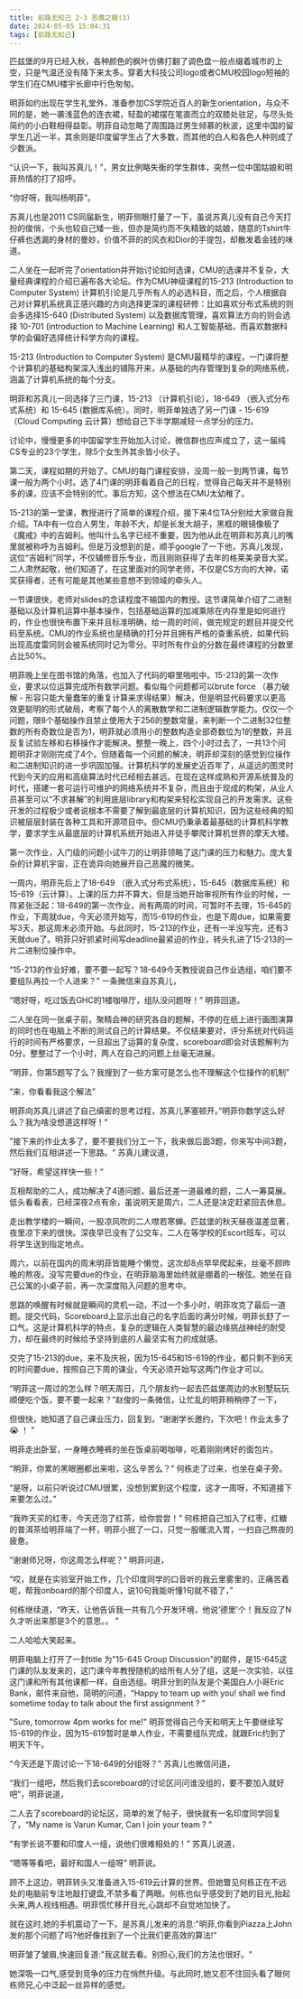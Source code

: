 ```yaml
---
title: 前路无知己 2-3 恶魔之眼(3)
date: 2024-05-05 15:04:31
tags: [前路无知己]
---
```

匹兹堡的9月已经入秋，各种颜色的枫叶仿佛打翻了调色盘一般点缀着城市的上空，只是气温还没有降下来太多。穿着大科技公司logo或者CMU校园logo短袖的学生们在CMU楼宇长廊中行色匆匆。

明菲如约出现在学生礼堂外，准备参加CS学院近百人的新生orientation，与众不同的是，她一袭浅蓝色的连衣裙，轻盈的裙摆在笔直而立的双膝处驻足，与尽头处简约的小白鞋相得益彰。明菲自动忽略了周围路过男生倾慕的秋波，这里中国的留学生几近一半，其余则是印度留学生占了大多数，而其他的白人和各色人种则成了少数派。

“认识一下，我叫苏真儿！”，男女比例略失衡的学生群体，突然一位中国姑娘和明菲热情的打了招呼。

“你好呀，我叫杨明菲”。

苏真儿也是2011 CS同届新生，明菲侧眼打量了一下，虽说苏真儿没有自己今天打扮的俊俏，个头也较自己矮一些，但亦是简约而不失精致的姑娘，随意的Tshirt牛仔裤也透漏的身材的曼妙，价值不菲的的风衣和Dior的手提包，却散发着金钱的味道。

二人坐在一起听完了orientation并开始讨论如何选课，CMU的选课并不复杂，大量经典课程的介绍已遍布各大论坛。作为CMU神级课程的15-213 (Introduction to Computer System) 计算机引论是几乎所有人的必选科目，而之后，个人根据自己对计算机系统真正感兴趣的方向选择更深的课程研修：比如喜欢分布式系统的则会多选择15-640 (Distributed System) 以及数据库管理，喜欢算法方向的则会选择 10-701 (introduction to Machine Learning) 和人工智能基础，而喜欢数据科学的会偏好选择统计科学方向的课程。

15-213 (Introduction to Computer System) 是CMU最精华的课程，一门课将整个计算机的基础构架深入浅出的铺陈开来，从基础的内存管理到复杂的网络系统，涵盖了计算机系统的每个分支。

明菲和苏真儿一同选择了三门课，15-213 （计算机引论），18-649 （嵌入式分布式系统）和 15-645 (数据库系统）。同时，明菲单独选了另一门课 - 15-619 （Cloud Computing 云计算）想给自己下半学期减轻一点学分的压力。

讨论中，慢慢更多的中国留学生开始加入讨论，微信群也应声成立了，这一届纯CS专业的23个学生，除5个女生外其余皆小伙子。

第二天，课程如期的开始了。CMU的每门课程安排，没周一般一到两节课，每节课一般为两个小时。选了4门课的明菲看着自己的日程，觉得自己每天并不是特别多的课，应该不会特别的忙。事后方知，这个想法在CMU太幼稚了。

15-213的第一堂课，教授进行了简单的课程介绍，接下来4位TA分别给大家做自我介绍。TA中有一位白人男生，年龄不大，却是长发大胡子，黑框的眼镜像极了《魔戒》中的吉姆利。他叫什么名字已经不重要，因为他从此在明菲和苏真儿的嘴里就被称呼为吉姆利。但是万没想到的是，顺手google了一下他，苏真儿发现，这位“吉姆利”同学，不仅辅修音乐专业，而且刚刚获得了去年的格莱美录音大奖。二人肃然起敬，他们知道了，在这里面对的同学老师，不仅是CS方向的大神，诺奖获得者，还有可能是其他某些意想不到领域的牵头人。

一节课很快，老师对slides的念读程度不输国内的教授。这节课简单介绍了二进制基础以及计算机运算中基本操作，包括基础运算的加减乘除在内存里是如何进行的，作业也很快布置下来并且标准明确，给一周的时间，做完规定的题目并提交代码至系统。CMU的作业系统也是精确的打分并且拥有严格的查重系统，如果代码出现高度雷同则会被系统同时记为零分。平时所有作业的分数在最终课程的分数里占比50%。

明菲晚上坐在图书馆的角落，也加入了代码的噼里啪啦中。15-213的第一次作业，要求以位运算完成所有数学问题。看似每个问题都可以brute force （暴力破解 - 形容只能大量蠢笨的重复计算来求得结果）解决，但是明显代码要求以更高效更聪明的形式破局，考察了每个人的离散数学和二进制逻辑数学能力。仅仅一个问题，限8个基础操作且禁止使用大于256的整数常量，来判断一个二进制32位整数的所有奇数位是否为1，明菲就必须用小的整数构造全部奇数位为1的整数，并且反复试验左移和右移操作才能解决。整整一晚上，四个小时过去了，一共13个问题明菲才刚刚完成了4个。但随着每一个问题的解决，明菲却深刻的感觉到位操作和二进制知识的进一步巩固加强。计算机科学的发展史近百年了，从遥远的图灵时代到今天的应用和高级算法时代已经相去甚远。在现在这样成熟和开源系统普及的时代，搭建一套可运行可维护的网络系统并不复杂，而且由于现成的构架，从业人员甚至可以“不求甚解”的利用底层library和构架来轻松实现自己的开发需求。这些开发的过程极少或者说根本不需要了解到最底层的计算机知识，因为这些经典的知识被层层封装在各种工具和开源项目中。但CMU仍秉承着最基础的计算机科学教学，要求学生从最底层的计算机系统开始进入并徒手攀爬计算机世界的摩天大楼。

第一次作业，入门级的问题小试牛刀的让明菲领略了这门课的压力和魅力。庞大复杂的计算机宇宙，正在诡异向她展开自己恶魔的微笑。

一周内，明菲先后上了18-649 （嵌入式分布式系统），15-645（数据库系统）和15-619（云计算）。上课的压力并不算大，但是当她开始审视所有作业的时候，一阵紧张泛起：18-649的第一次作业，尚有两周的时间，可暂时不去理，15-645的作业，下周就due，今天必须开始写，而15-619的作业，也是下周due，如果需要写3天，那这周末必须开始。与此同时，15-213的作业，还有一半没写完，还有3天就due了。明菲只好抓紧时间写deadline最紧迫的作业，转头扎进了15-213的一片二进制位操作中。

“15-213的作业好难，要不要一起写？18-649今天教授说自己作业选组，咱们要不要组队再拉一个人进来？” 一条微信来自苏真儿，

“嗯好呀，吃过饭去GHC的1楼咖啡厅，组队没问题呀！” 明菲回道。

二人坐在同一张桌子前，聚精会神的研究各自的题解，不停的在纸上进行画图演算的同时也在电脑上不断的测试自己的计算结果。不仅结果要对，评分系统对代码运行的时间有严格要求，一旦超出了运算的复杂度，scoreboard即会对该题解判为0分。整整过了一个小时，两人在自己的问题上丝毫无进展。

“明菲，你第5题写了么？我搜到了一些方案可是怎么也不理解这个位操作的机制” 

“来，你看看我这个解法”

明菲向苏真儿讲述了自己缜密的思考过程，苏真儿茅塞顿开。”明菲你数学这么好么？我为啥没想道这样呀！“

”接下来的作业太多了，要不要我们分工一下，我来做后面3题，你来写中间3题，然后我们互相讲述一下思路。“ 苏真儿建议道，

”好呀，希望这样快一些！“

互相帮助的二人，成功解决了4道问题，最后还差一道最难的题，二人一筹莫展。低头看看表，已经深夜2点有余，虽说明天是周六，二人还是决定赶紧回去休息。

走出教学楼的一瞬间，一股凉风吹的二人噤若寒蝉。匹兹堡的秋天昼夜温差显著，夜里凉下来的很快。深夜早已没有了公交车，二人在等学校的Escort班车，可以将学生送到指定地点。

周六，以前在国内的周末明菲皆能睡个懒觉，这次却8点早早爬起来，丝毫不顾昨晚的熬夜。没写完要due的作业，在明菲脑海里始终就是绷着的一根弦。她坐在自己公寓的小桌子前，再一次深度陷入问题的思考中。

思路的唤醒有时候就是瞬间的灵机一动，不过一个多小时，明菲攻克了最后一道题。提交代码，Scoreboard上显示出自己的名字后面的满分时候，明菲长舒了一口气。这是计算机科学的特点，复杂的逻辑在人类智慧的最边缘挑战神经的耐受力，却在最终的时候给予坚持到底的人最坚实有力的成就感。

交完了15-213的due，来不及庆祝，因为15-645和15-619的作业，都只剩不到6天的时间要due，按照自己下周的课业，今天必须开始写这两门作业才可以。

“明菲这一周过的怎么样？明天周日，几个朋友约一起去匹兹堡周边的水别墅玩玩顺便吃个饭，要不要一起来？”赵俊的一条微信，让忙乱的明菲稍稍停了一下，

但很快，她知道了自己课业压力，回复到，“谢谢学长邀约，下次吧！作业太多了 😭 ！ ”

明菲走出卧室，一身睡衣睡裤的坐在饭桌前喝咖啡，吃着刚刚烤好的面包片。

“明菲，你累的黑眼圈都出来啦，这么辛苦么？” 何栋走了过来，也坐在桌子旁。

“是呀，以前只听说过CMU很累，没想到累到这个程度，这才一周呀，不知道接下来要怎么过。”

“我昨天买的红枣，今天还泡了红茶，给你尝尝！” 何栋把自己加入了红枣，红糖的普洱茶给明菲端了一杯，明菲小抿了一口，只觉一股暖流入胃，一扫自己熬夜的疲惫。

“谢谢师兄呀，你这周怎么样呢？” 明菲问道，

“哎，就是在实验室开始工作，几个印度同学的口音听的我云里雾里的，正痛苦着呢，帮我onboard的那个印度人，说10句我能听懂1句就不错了，” 

何栋继续道，“昨天，让他告诉我一共有几个开发环境，他说‘德里’个！我反应了N久才听出来那是3个的意思。。 ” 

二人哈哈大笑起来。

明菲电脑上打开了一封title 为"15-645 Group Discussion"的邮件，是15-645这门课的队友发来的，这门课今年教授随机的给所有人分了组，这是一次实验，以往这门课和所有其他课都一样，自由选组。明菲分到的队友是个美国白人小哥Eric Bank，邮件来自他，简明的问道，“Happy to team up with you! shall we find sometime today to talk about the first assignment ? ”

"Sure, tomorrow 4pm works for me!" 明菲觉得自己今天和明天上午要继续写15-619的作业，因为15-619暂时是单人作业，不需要组队完成，就跟Eric约到了明天下午。

“今天还是下周讨论一下18-649的分组呀？” 苏真儿也微信问道，

“我们一组吧，然后我们去scoreboard的讨论区问问谁没组的，要不要加入就好吧”，明菲说道，

二人去了scoreboard的论坛区，简单的发了帖子，很快就有一名印度同学回复了，“My name is Varun Kumar, Can I join your team ? ” 

“有学长说不要和印度人一组，说他们很难相处的！” 苏真儿说道，

“嗯等等看吧，最好和国人一组呀” 明菲说。

顾不上这边，明菲转头又准备进入15-619云计算的世界。但她瞥见何栋正在不远处的电脑前专注地敲打键盘,不禁多看了两眼。何栋也似乎感受到了她的目光,抬起头来,两人视线相遇。明菲慌忙移开目光,心跳却不自觉地加快了。

就在这时,她的手机震动了一下。是苏真儿发来的消息:"明菲,你看到Piazza上John发的那个问题了吗?他好像找到了一个比我们更高效的算法!"

明菲皱了皱眉,快速回复道:"我这就去看。别担心,我们的方法也很好。"

她深吸一口气,感受到竞争的压力在悄然升级。与此同时,她又忍不住回头看了眼何栋师兄,心中泛起一丝异样的感觉。